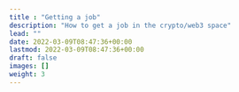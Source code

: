 ```yaml
---
title : "Getting a job"
description: "How to get a job in the crypto/web3 space"
lead: ""
date: 2022-03-09T08:47:36+00:00
lastmod: 2022-03-09T08:47:36+00:00
draft: false
images: []
weight: 3
---
```

